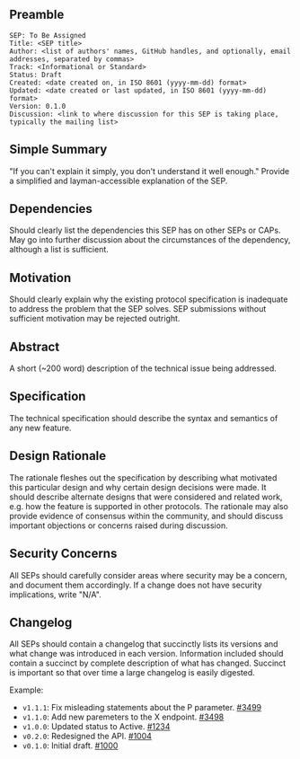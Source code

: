 ## Preamble

```
SEP: To Be Assigned
Title: <SEP title>
Author: <list of authors' names, GitHub handles, and optionally, email addresses, separated by commas>
Track: <Informational or Standard>
Status: Draft
Created: <date created on, in ISO 8601 (yyyy-mm-dd) format>
Updated: <date created or last updated, in ISO 8601 (yyyy-mm-dd) format>
Version: 0.1.0
Discussion: <link to where discussion for this SEP is taking place, typically the mailing list>
```

## Simple Summary
"If you can't explain it simply, you don't understand it well enough." Provide a simplified and
layman-accessible explanation of the SEP.

## Dependencies
Should clearly list the dependencies this SEP has on other SEPs or CAPs. May go into further
discussion about the circumstances of the dependency, although a list is sufficient.

## Motivation
Should clearly explain why the existing protocol specification is inadequate to address the problem
that the SEP solves. SEP submissions without sufficient motivation may be rejected outright.

## Abstract
A short (~200 word) description of the technical issue being addressed.

## Specification
The technical specification should describe the syntax and semantics of any new feature.

## Design Rationale
The rationale fleshes out the specification by describing what motivated this particular design and
why certain design decisions were made. It should describe alternate designs that were
considered and related work, e.g. how the feature is supported in other protocols. The rationale
may also provide evidence of consensus within the community, and should discuss important
objections or concerns raised during discussion.

## Security Concerns
All SEPs should carefully consider areas where security may be a concern, and document them
accordingly. If a change does not have security implications, write "N/A".

## Changelog
All SEPs should contain a changelog that succinctly lists its versions and what change was introduced in each version. Information included should contain a succinct by complete description of what has changed. Succinct is important so that over time a large changelog is easily digested.

Example:

- `v1.1.1`: Fix misleading statements about the P parameter. [#3499](https://github.com/stellar/stellar-protocol/pulls/3499)
- `v1.1.0`: Add new paremeters to the X endpoint. [#3498](https://github.com/stellar/stellar-protocol/pulls/3498)
- `v1.0.0`: Updated status to Active. [#1234](https://github.com/stellar/stellar-protocol/pulls/1234)
- `v0.2.0`: Redesigned the API. [#1004](https://github.com/stellar/stellar-protocol/pulls/1004)
- `v0.1.0`: Initial draft. [#1000](https://github.com/stellar/stellar-protocol/pulls/1000)

